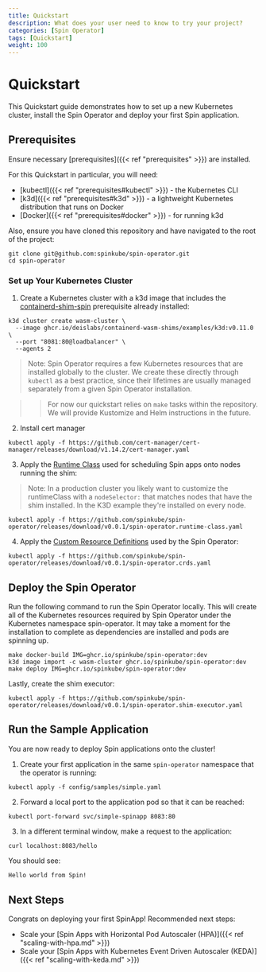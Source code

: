 ```yaml
---
title: Quickstart 
description: What does your user need to know to try your project?
categories: [Spin Operator]
tags: [Quickstart]
weight: 100
---
```


# Quickstart

This Quickstart guide demonstrates how to set up a new Kubernetes cluster, install the Spin Operator and deploy your first Spin application.

## Prerequisites

Ensure necessary [prerequisites]({{< ref "prerequisites" >}}) are installed.


For this Quickstart in particular, you will need:

- [kubectl]({{< ref "prerequisites#kubectl" >}}) - the Kubernetes CLI
- [k3d]({{< ref "prerequisites#k3d" >}}) - a lightweight Kubernetes distribution that runs on Docker
- [Docker]({{< ref "prerequisites#docker" >}}) - for running k3d

Also, ensure you have cloned this repository and have navigated to the root of the project:

```console
git clone git@github.com:spinkube/spin-operator.git
cd spin-operator
```

### Set up Your Kubernetes Cluster

1. Create a Kubernetes cluster with a k3d image that includes the [containerd-shim-spin](https://github.com/spinkube/containerd-shim-spin) prerequisite already installed:

<!-- TODO: update below with ghcr.io/spinkube/containerd-shim-spin/k3d:<tag> -->

```console
k3d cluster create wasm-cluster \
  --image ghcr.io/deislabs/containerd-wasm-shims/examples/k3d:v0.11.0 \
  --port "8081:80@loadbalancer" \
  --agents 2
```

> Note: Spin Operator requires a few Kubernetes resources that are installed globally to the cluster. We create these directly through `kubectl` as a best practice, since their lifetimes are usually managed separately from a given Spin Operator installation.

> > For now our quickstart relies on `make` tasks within the repository. We will provide Kustomize and Helm instructions in the future.

2. Install cert manager

```console
kubectl apply -f https://github.com/cert-manager/cert-manager/releases/download/v1.14.2/cert-manager.yaml
```

3. Apply the [Runtime Class](https://github.com/spinkube/spin-operator/blob/main/config/samples/spin-runtime-class.yaml) used for scheduling Spin apps onto nodes running the shim:

> Note: In a production cluster you likely want to customize the runtimeClass with a `nodeSelector:` that matches nodes that have the shim installed. In the K3D example they're installed on every node. 

```console
kubectl apply -f https://github.com/spinkube/spin-operator/releases/download/v0.0.1/spin-operator.runtime-class.yaml
```

4. Apply the [Custom Resource Definitions](../../glossary#custom-resource-definition-crd) used by the Spin Operator:


```console
kubectl apply -f https://github.com/spinkube/spin-operator/releases/download/v0.0.1/spin-operator.crds.yaml
```

## Deploy the Spin Operator

Run the following command to run the Spin Operator locally. This will create all of the Kubernetes resources required by Spin Operator under the Kubernetes namespace spin-operator. It may take a moment for the installation to complete as dependencies are installed and pods are spinning up.

```console
make docker-build IMG=ghcr.io/spinkube/spin-operator:dev
k3d image import -c wasm-cluster ghcr.io/spinkube/spin-operator:dev
make deploy IMG=ghcr.io/spinkube/spin-operator:dev
```

Lastly, create the shim executor:

```console
kubectl apply -f https://github.com/spinkube/spin-operator/releases/download/v0.0.1/spin-operator.shim-executor.yaml
```

## Run the Sample Application

You are now ready to deploy Spin applications onto the cluster!

1. Create your first application in the same `spin-operator` namespace that the operator is running:

```console
kubectl apply -f config/samples/simple.yaml
```

2. Forward a local port to the application pod so that it can be reached:

```console
kubectl port-forward svc/simple-spinapp 8083:80
```

3. In a different terminal window, make a request to the application:

```console
curl localhost:8083/hello
```

You should see:

```bash
Hello world from Spin!
```

## Next Steps

Congrats on deploying your first SpinApp! Recommended next steps:

- Scale your [Spin Apps with Horizontal Pod Autoscaler (HPA)]({{< ref "scaling-with-hpa.md" >}})
- Scale your [Spin Apps with Kubernetes Event Driven Autoscaler (KEDA)]({{< ref "scaling-with-keda.md" >}})
